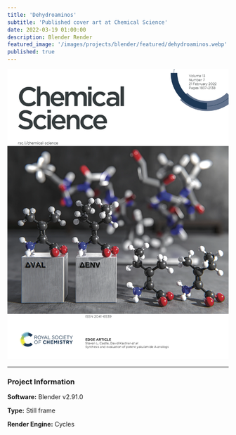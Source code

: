 ```yaml
---
title: 'Dehydroaminos'
subtitle: 'Published cover art at Chemical Science'
date: 2022-03-19 01:00:00
description: Blender Render
featured_image: '/images/projects/blender/featured/dehydroaminos.webp'
published: true
---
```


![](/images/projects/full_size/dehydroaminos.webp)

---

### Project Information

**Software:** Blender v2.91.0

**Type:** Still frame

**Render Engine:** Cycles
